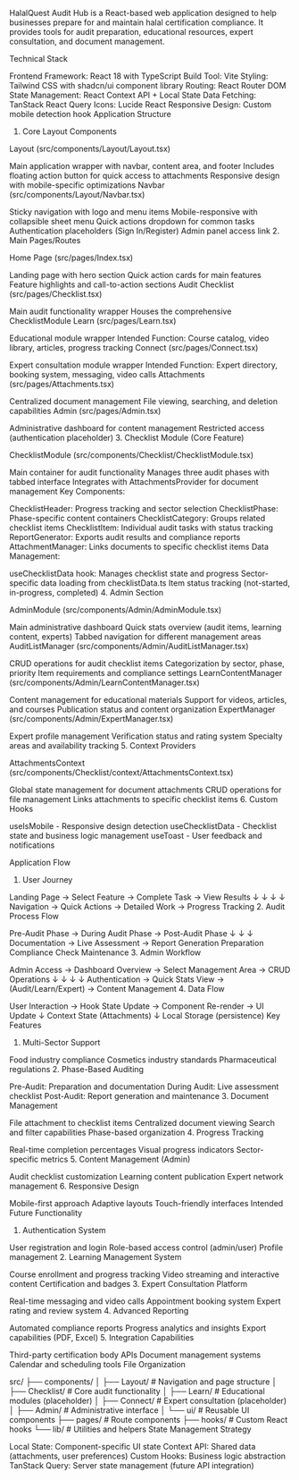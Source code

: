 HalalQuest Audit Hub is a React-based web application designed to help businesses prepare for and maintain halal certification compliance. It provides tools for audit preparation, educational resources, expert consultation, and document management.

Technical Stack

Frontend Framework: React 18 with TypeScript
Build Tool: Vite
Styling: Tailwind CSS with shadcn/ui component library
Routing: React Router DOM
State Management: React Context API + Local State
Data Fetching: TanStack React Query
Icons: Lucide React
Responsive Design: Custom mobile detection hook
Application Structure

1. Core Layout Components

Layout (src/components/Layout/Layout.tsx)

Main application wrapper with navbar, content area, and footer
Includes floating action button for quick access to attachments
Responsive design with mobile-specific optimizations
Navbar (src/components/Layout/Navbar.tsx)

Sticky navigation with logo and menu items
Mobile-responsive with collapsible sheet menu
Quick actions dropdown for common tasks
Authentication placeholders (Sign In/Register)
Admin panel access link
2. Main Pages/Routes

Home Page (src/pages/Index.tsx)

Landing page with hero section
Quick action cards for main features
Feature highlights and call-to-action sections
Audit Checklist (src/pages/Checklist.tsx)

Main audit functionality wrapper
Houses the comprehensive ChecklistModule
Learn (src/pages/Learn.tsx)

Educational module wrapper
Intended Function: Course catalog, video library, articles, progress tracking
Connect (src/pages/Connect.tsx)

Expert consultation module wrapper
Intended Function: Expert directory, booking system, messaging, video calls
Attachments (src/pages/Attachments.tsx)

Centralized document management
File viewing, searching, and deletion capabilities
Admin (src/pages/Admin.tsx)

Administrative dashboard for content management
Restricted access (authentication placeholder)
3. Checklist Module (Core Feature)

ChecklistModule (src/components/Checklist/ChecklistModule.tsx)

Main container for audit functionality
Manages three audit phases with tabbed interface
Integrates with AttachmentsProvider for document management
Key Components:

ChecklistHeader: Progress tracking and sector selection
ChecklistPhase: Phase-specific content containers
ChecklistCategory: Groups related checklist items
ChecklistItem: Individual audit tasks with status tracking
ReportGenerator: Exports audit results and compliance reports
AttachmentManager: Links documents to specific checklist items
Data Management:

useChecklistData hook: Manages checklist state and progress
Sector-specific data loading from checklistData.ts
Item status tracking (not-started, in-progress, completed)
4. Admin Section

AdminModule (src/components/Admin/AdminModule.tsx)

Main administrative dashboard
Quick stats overview (audit items, learning content, experts)
Tabbed navigation for different management areas
AuditListManager (src/components/Admin/AuditListManager.tsx)

CRUD operations for audit checklist items
Categorization by sector, phase, priority
Item requirements and compliance settings
LearnContentManager (src/components/Admin/LearnContentManager.tsx)

Content management for educational materials
Support for videos, articles, and courses
Publication status and content organization
ExpertManager (src/components/Admin/ExpertManager.tsx)

Expert profile management
Verification status and rating system
Specialty areas and availability tracking
5. Context Providers

AttachmentsContext (src/components/Checklist/context/AttachmentsContext.tsx)

Global state management for document attachments
CRUD operations for file management
Links attachments to specific checklist items
6. Custom Hooks

useIsMobile - Responsive design detection useChecklistData - Checklist state and business logic management useToast - User feedback and notifications

Application Flow

1. User Journey

Landing Page → Select Feature → Complete Task → View Results
     ↓              ↓              ↓           ↓
Navigation → Quick Actions → Detailed Work → Progress Tracking
2. Audit Process Flow

Pre-Audit Phase → During Audit Phase → Post-Audit Phase
     ↓                    ↓                  ↓
Documentation →    Live Assessment →   Report Generation
Preparation         Compliance Check      Maintenance
3. Admin Workflow

Admin Access → Dashboard Overview → Select Management Area → CRUD Operations
     ↓               ↓                    ↓                    ↓
Authentication → Quick Stats View → (Audit/Learn/Expert) → Content Management
4. Data Flow

User Interaction → Hook State Update → Component Re-render → UI Update
                     ↓
              Context State (Attachments)
                     ↓
              Local Storage (persistence)
Key Features

1. Multi-Sector Support

Food industry compliance
Cosmetics industry standards
Pharmaceutical regulations
2. Phase-Based Auditing

Pre-Audit: Preparation and documentation
During Audit: Live assessment checklist
Post-Audit: Report generation and maintenance
3. Document Management

File attachment to checklist items
Centralized document viewing
Search and filter capabilities
Phase-based organization
4. Progress Tracking

Real-time completion percentages
Visual progress indicators
Sector-specific metrics
5. Content Management (Admin)

Audit checklist customization
Learning content publication
Expert network management
6. Responsive Design

Mobile-first approach
Adaptive layouts
Touch-friendly interfaces
Intended Future Functionality

1. Authentication System

User registration and login
Role-based access control (admin/user)
Profile management
2. Learning Management System

Course enrollment and progress tracking
Video streaming and interactive content
Certification and badges
3. Expert Consultation Platform

Real-time messaging and video calls
Appointment booking system
Expert rating and review system
4. Advanced Reporting

Automated compliance reports
Progress analytics and insights
Export capabilities (PDF, Excel)
5. Integration Capabilities

Third-party certification body APIs
Document management systems
Calendar and scheduling tools
File Organization

src/
├── components/
│   ├── Layout/          # Navigation and page structure
│   ├── Checklist/       # Core audit functionality
│   ├── Learn/           # Educational modules (placeholder)
│   ├── Connect/         # Expert consultation (placeholder)
│   ├── Admin/           # Administrative interface
│   └── ui/              # Reusable UI components
├── pages/               # Route components
├── hooks/               # Custom React hooks
└── lib/                 # Utilities and helpers
State Management Strategy

Local State: Component-specific UI state
Context API: Shared data (attachments, user preferences)
Custom Hooks: Business logic abstraction
TanStack Query: Server state management (future API integration)
